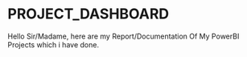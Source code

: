 # PROJECT_DASHBOARD
Hello Sir/Madame, here are my Report/Documentation Of My PowerBI Projects which i have done.



